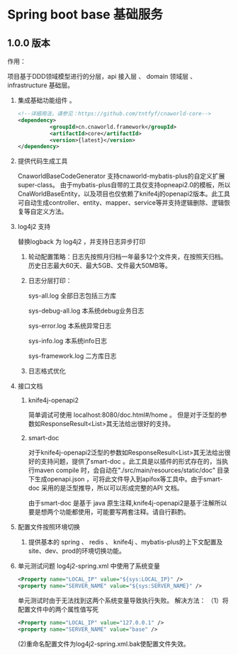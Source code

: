 # Spring boot base 基础服务
## 1.0.0 版本

作用：

项目基于DDD领域模型进行的分层，api 接入层 、 domain 领域层 、  infrastructure 基础层。

1. 集成基础功能组件 。

   ```xml
   <!--详细用法，请参见：https://github.com/tntfyf/cnaworld-core-->
   <dependency>
             <groupId>cn.cnaworld.framework</groupId>
             <artifactId>core</artifactId>
             <version>{latest}</version>
   </dependency>
   ```

2. 提供代码生成工具

    CnaworldBaseCodeGenerator 支持cnaworld-mybatis-plus的自定义扩展super-class。
   由于mybatis-plus自带的工具仅支持opneapi2.0的模板，所以CnaWorldBaseEntity，以及项目也仅依赖了knife4j的openapi2版本。此工具可自动生成controller、entity、mapper、service等并支持逻辑删除、逻辑恢复等自定义方法。

3. log4j2 支持

   替换logback 为 log4j2 ，并支持日志异步打印

   1. 轮动配置策略：日志先按照月归档一年最多12个文件夹，在按照天归档。历史日志最大60天、最大5GB、文件最大50MB等。

   2. 日志分层打印：

      sys-all.log 全部日志包括三方库

      sys-debug-all.log 本系统debug业务日志

      sys-error.log 本系统异常日志

      sys-info.log 本系统info日志

      sys-framework.log 二方库日志

   3. 日志格式优化

4. 接口文档

   1. knife4j-openapi2

       简单调试可使用 localhost:8080/doc.html#/home 。 但是对于泛型的参数如ResponseResult<List<Student>>其无法给出很好的支持。

   2. smart-doc 

      对于knife4j-openapi2泛型的参数如ResponseResult<List<Student>>其无法给出很好的支持问题，提供了smart-doc  。此工具是以插件的形式存在的，当执行maven compile 时，会自动在"./src/main/resources/static/doc" 目录下生成openapi.json ，可将此文件导入到apifox等工具中。由于smart-doc  采用的是泛型推导，所以可以形成完整的API 文档。
      
      由于smart-doc 是基于 java 原生注释,knife4j-openapi2是基于注解所以要是想两个功能都使用，可能要写两套注释。请自行斟酌。
5. 配置文件按照环境切换

   1. 提供基本的 spring 、 redis  、 knife4j 、mybatis-plus的上下文配置及site、dev、prod的环境切换功能。

6. 单元测试问题
   log4j2-spring.xml 中使用了系统变量
      ```xml
   <Property name="LOCAL_IP" value="${sys:LOCAL_IP}" />
   <property name="SERVER_NAME" value="${sys:SERVER_NAME}" />
   ```
   单元测试时由于无法找到这两个系统变量导致执行失败。
   解决方法：
   （1）将配置文件中的两个属性值写死

   ```xml
   <Property name="LOCAL_IP" value="127.0.0.1" />
   <property name="SERVER_NAME" value="base" />
   ```

   (2)重命名配置文件为log4j2-spring.xml.bak使配置文件失效。